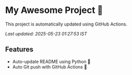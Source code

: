 # My Awesome Project 🚀

This project is automatically updated using GitHub Actions.

_Last updated: 2025-05-23 01:27:53 IST_

## Features
- Auto-update README using Python 🐍
- Auto Git push with GitHub Actions 🤖
